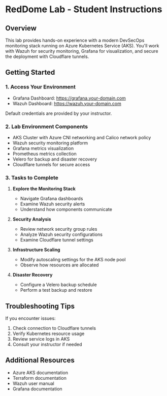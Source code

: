 # RedDome Lab - Student Instructions

## Overview
This lab provides hands-on experience with a modern DevSecOps monitoring stack running on Azure Kubernetes Service (AKS). You'll work with Wazuh for security monitoring, Grafana for visualization, and secure the deployment with Cloudflare tunnels.

## Getting Started

### 1. Access Your Environment
- Grafana Dashboard: https://grafana.your-domain.com
- Wazuh Dashboard: https://wazuh.your-domain.com

Default credentials are provided by your instructor.

### 2. Lab Environment Components
- AKS Cluster with Azure CNI networking and Calico network policy
- Wazuh security monitoring platform
- Grafana metrics visualization
- Prometheus metrics collection
- Velero for backup and disaster recovery
- Cloudflare tunnels for secure access

### 3. Tasks to Complete
1. **Explore the Monitoring Stack**
   - Navigate Grafana dashboards
   - Examine Wazuh security alerts
   - Understand how components communicate

2. **Security Analysis**
   - Review network security group rules
   - Analyze Wazuh security configurations
   - Examine Cloudflare tunnel settings

3. **Infrastructure Scaling**
   - Modify autoscaling settings for the AKS node pool
   - Observe how resources are allocated

4. **Disaster Recovery**
   - Configure a Velero backup schedule
   - Perform a test backup and restore

## Troubleshooting Tips

If you encounter issues:
1. Check connection to Cloudflare tunnels
2. Verify Kubernetes resource usage
3. Review service logs in AKS
4. Consult your instructor if needed

## Additional Resources
- Azure AKS documentation
- Terraform documentation
- Wazuh user manual
- Grafana documentation